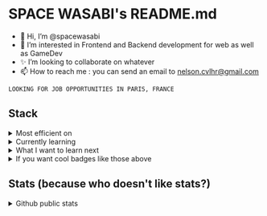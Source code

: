 # SPACE WASABI's README.md

- 👋 Hi, I’m @spacewasabi
- 👀 I’m interested in Frontend and Backend development for web as well as GameDev
- ✨ I’m looking to collaborate on whatever
- 📫 How to reach me : you can send an email to nelson.cvlhr@gmail.com

```RobotFramework
LOOKING FOR JOB OPPORTUNITIES IN PARIS, FRANCE
```
## Stack

<details>
<summary>Most efficient on</summary>

![MacOS](https://img.shields.io/badge/mac%20os-000000?style=for-the-badge&logo=apple&logoColor=white) ![Javascript](https://img.shields.io/badge/JavaScript-323330?style=for-the-badge&logo=javascript&logoColor=F7DF1E) ![HTML5](https://img.shields.io/badge/HTML5-E34F26?style=for-the-badge&logo=html5&logoColor=white) ![SASS](https://img.shields.io/badge/Sass-CC6699?style=for-the-badge&logo=sass&logoColor=white) ![GitKraken](https://img.shields.io/badge/GitKraken-179287?style=for-the-badge&logo=GitKraken&logoColor=white) 
</details>

<details>
<summary>Currently learning</summary>

![GraphQL](https://img.shields.io/badge/GraphQl-E10098?style=for-the-badge&logo=graphql&logoColor=white) ![NodeJS](https://img.shields.io/badge/Node.js-339933?style=for-the-badge&logo=nodedotjs&logoColor=white) ![React](https://img.shields.io/badge/React-20232A?style=for-the-badge&logo=react&logoColor=61DAFB) ![UNITY](https://img.shields.io/badge/Unity-100000?style=for-the-badge&logo=unity&logoColor=white) ![Go](https://img.shields.io/badge/Go-00ADD8?style=for-the-badge&logo=go&logoColor=white) ![RubyOnRails](https://img.shields.io/badge/Ruby_on_Rails-CC0000?style=for-the-badge&logo=ruby-on-rails&logoColor=white)
</details>

<details>
<summary>What I want to learn next</summary>
  
![Docker](https://img.shields.io/badge/Docker-2CA5E0?style=for-the-badge&logo=docker&logoColor=white) ![.NET](https://img.shields.io/badge/.NET-512BD4?style=for-the-badge&logo=dotnet&logoColor=white) ![BackBoneJS](https://img.shields.io/badge/backbone%20js-0071B5?style=for-the-badge&logo=backbone.js&logoColor=white) ![Gatsby](https://img.shields.io/badge/Gatsby-663399?style=for-the-badge&logo=gatsby&logoColor=white) ![GODOT](https://img.shields.io/badge/Godot-478CBF?style=for-the-badge&logo=GodotEngine&logoColor=white) ![Rust](https://img.shields.io/badge/Rust-000000?style=for-the-badge&logo=rust&logoColor=white) 
</details>

<details>
  <summary>If you want cool badges like those above</summary>
  You can find them here : https://github.com/alexandresanlim/Badges4-README.md-Profile
</details>

## Stats (because who doesn't like stats?)

<details>
<summary>Github public stats</summary>
  
![Anurag's GitHub stats - User Space Wasabi](https://github-readme-stats-spacewasabi.vercel.app/api?username=spacewasabi&show_icons=true&theme=chartreuse-dark)
  
</details>
